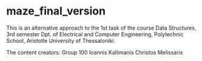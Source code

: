 # maze_final_version

This is an alternative approach 
to the 1st task of the course Data Structures,
3rd semester
Dpt. of Electrical and Computer Engineering,
Polytechnic School, Aristotle University of Thessaloniki.

The content creators:
Group 100
Ioannis Kallimanis
Christos Melissaris

